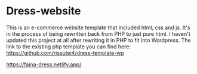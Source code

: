 # Dress-website

This is an e-commerce website template that included html, css and js. It's in the process of being rewritten back from PHP to just pure html. I haven't updated this project at all after rewriting it in PHP to fit into Wordpress. The link to the existing php template you can find here:
https://github.com/rissutei4/dress-template-wp

https://fajna-dress.netlify.app/
